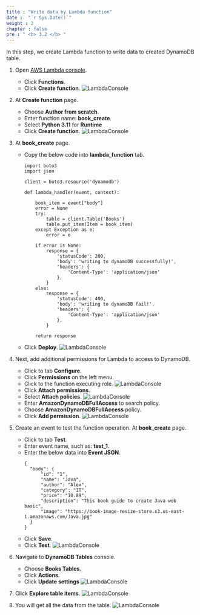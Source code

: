 ```yaml
---
title : "Write data by Lambda function"
date :  "`r Sys.Date()`" 
weight : 2
chapter : false
pre : " <b> 3.2 </b> "
---
```

In this step, we create Lambda function to write data to created DynamoDB table.

1. Open [AWS Lambda console](https://us-east-1.console.aws.amazon.com/lambda/home?region=us-east-1#/discover). 
    - Click **Functions**.
    - Click **Create function**.
![LambdaConsole](/images/temp/1/39.png?width=90pc)

2. At **Create function** page.
    - Choose **Author from scratch**.
    - Enter function name: **book_create**.
    - Select **Python 3.11** for **Runtime**
    - Click **Create function**.
![LambdaConsole](/images/temp/1/40.png?width=90pc)

3. At **book_create** page.
    - Copy the below code into **lambda_function** tab.
      ```
      import boto3
      import json

      client = boto3.resource('dynamodb')
          
      def lambda_handler(event, context):
          
          book_item = event["body"]
          error = None
          try:
              table = client.Table('Books')
              table.put_item(Item = book_item)
          except Exception as e:
              error = e
              
          if error is None:
              response = {
                  'statusCode': 200,
                  'body': 'writing to dynamoDB successfully!',
                  'headers': {
                      'Content-Type': 'application/json'
                  },
              }
          else:
              response = {
                  'statusCode': 400,
                  'body': 'writing to dynamoDB fail!',
                  'headers': {
                      'Content-Type': 'application/json'
                  },
              }
      
          return response
      ```

    - Click **Deploy**.
![LambdaConsole](/images/temp/1/41.png?width=90pc)

4. Next, add additional permissions for Lambda to access to DynamoDB.
    - Click to tab **Configure**.
    - Click **Permissions** on the left menu.
    - Click to the function executing role.
  ![LambdaConsole](/images/temp/1/42.png?width=90pc)
    - Click **Attach permissions**.
    - Select **Attach policies**.
  ![LambdaConsole](/images/temp/1/43.png?width=90pc)
    - Enter **AmazonDynamoDBFullAccess** to search policy.
    - Choose **AmazonDynamoDBFullAccess** policy.
    - Click **Add permission**.
  ![LambdaConsole](/images/temp/1/44.png?width=90pc)

5. Create an event to test the function operation. At **book_create** page.
    - Click to tab **Test**.
    - Enter event name, such as: **test_1**.
    - Enter the below data into **Event JSON**.
        ```
        {
          "body": {
              "id": "1",
              "name": "Java",
              "author": "Alex",
              "category": "IT",
              "price": "10.89",
              "description": "This book guide to create Java web basic",
              "image": "https://book-image-resize-store.s3.us-east-1.amazonaws.com/Java.jpg"
          }
        }
        ```
    - Click **Save**.
    - Click **Test**.
![LambdaConsole](/images/temp/1/45.png?width=90pc)

6. Navigate to **DynamoDB Tables** console.
    - Choose **Books Tables**. 
    - Click **Actions**. 
    - Click **Update settings**
![LambdaConsole](/images/temp/1/46.png?width=90pc)

7. Click **Explore table items**.
![LambdaConsole](/images/temp/1/47.png?width=90pc)

8. You will get all the data from the table.
![LambdaConsole](/images/temp/1/48.png?width=90pc)
